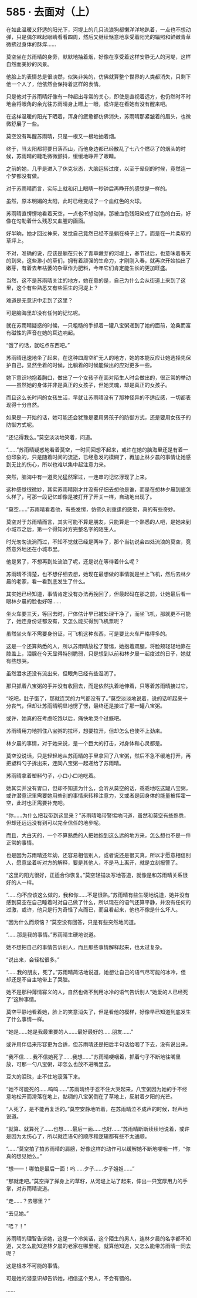 # 585 · 去面对（上）

在如此温暖又舒适的阳光下，河堤上的几只流浪狗都懒洋洋地趴着，一点也不想动弹，只是偶尔眯起眼睛看看四周，然后又继续惬意地享受着阳光的辐照和鲜嫩青草微拂过身体的酥痒……

莫空坐在苏雨晴的身旁，默默地抽着烟，好像在享受着这样安静无人的河堤，这样自然而美妙的风景。

他脸上的表情总是很淡然，似笑非笑的，仿佛就算整个世界的人类都消失，只剩下他一个人了，他依然会保持着这样的表情。

只是他对于苏雨晴好像有一种超出寻常的关心，即使是直视着远方，也仍然时不时地会将眼角的余光往苏雨晴身上瞟上一眼，或许是在看她有没有醒来吧。

在这样温暖的阳光下晒着，浑身的疲惫都仿佛消失，苏雨晴那紧皱着的眉头，也微微舒展了一些。

莫空没有叫醒苏雨晴，只是一根又一根地抽着烟。

终于，当太阳都将要日落西山，而他身边都已经散乱了七八个燃尽了的烟头的时候，苏雨晴的睫毛微微颤抖，缓缓地睁开了眼睛。

之前的她，几乎是进入了休克状态，大脑运转过度，以至于晕倒的时候，竟然连一个梦都没有做。

对于苏雨晴而言，实际上就和闭上眼睛一秒钟后再睁开的感觉是一样的。

虽然，原本明媚的太阳，此时已经变成了一个血红色的火球。

苏雨晴直愣愣地看着天空，一点也不想动弹，那被血色残阳染成了红色的白云，好像在勾勒着什么残忍又血腥的画面。

好半晌，她才回过神来，发觉自己竟然已经不是躺在椅子上了，而是在一片柔软的草坪上。

不对，准确的说，应该是躺在只长了青草嫩芽的河堤上，春节过后，也意味着春天的到来，这些渺小的草们，拥有着顽强的生命力，才刚刚入春，就再次开始抽出了嫩芽，有着去年枯萎的杂草作为肥料，今年它们肯定能生长的更加旺盛。

当然，这不是苏雨晴关注的地方，她在意的是，自己为什么会从街道上来到了这里，这个有些熟悉又有些陌生的河堤上？

难道是无意识中走到了这里？

可是脑海里却没有任何的记忆呢。

就在苏雨晴疑惑的时候，一只粗糙的手抓着一罐八宝粥递到了她的面前，沧桑而富有磁性的声音在她的耳边响起。

“饿了的话，就吃点东西吧。”

苏雨晴迅速地坐了起来，在这种四周空旷无人的地方，她的本能反应让她选择先保护自己，显然坐着的时候，比躺着的时候能做出的应对更多一些。

她下意识地抱着胸口，做出了一个女孩子在面对陌生人时会做出的，很正常的举动——虽然她的身体并非是真正的女孩子，但她灵魂，却是真正的女孩子。

而且这么长时间的女孩生活，早就让苏雨晴没有了那种怪异的不适应感，一切都表现得十分自然。

如果是一开始的话，她可能还会犹豫是要用男孩子的防御方式，还是要用女孩子的防御方式呢。

“还记得我么。”莫空淡淡地笑着，问道。

“……”苏雨晴疑惑地看着莫空，一时间回想不起来，或许在她的脑海里还是有着一份印象的，只是随着时间的流逝，已经愈发的模糊了，再加上林夕晨的事情让她感到无比的伤心，所以也难以集中起注意力来。

突然，脑海中有一道灵光猛然窜过，一连串的记忆浮现了上来。

这种感觉很微妙，其实苏雨晴刚才并没有仔细去想他是谁，而是在想林夕晨到底怎么样了，可那一段记忆却像是被打开了开关一样，自动地出现了。

“莫空……”苏雨晴看着他，有些发愣，仿佛久别重逢的感觉，真的有些奇妙。

莫空对于苏雨晴而言，其实可能不算是朋友，只能算是一个熟悉的人吧，是她来到小城市之后，第一个得知对方完整名字的陌生人。

时光匆匆流淌而过，不知不觉就已经是两年了，那个当初说会四处流浪的莫空，竟然意外地还在小城市里。

他是累了，不想再到处流浪了呢，还是说在等待着什么呢？

苏雨晴不清楚，也不想仔细去想，她现在最想做的事情就是坐上飞机，然后去林夕晨的老家，看一看到底发生了什么。

其实她已经知道，事情肯定没有办法再挽回了，但最起码在那之前，让她最后看一眼林夕晨的脸也好呀……

坐火车要三天，等回去时，尸体估计早已被处理干净了，而坐飞机，那就更不可能了，她连身份证都没有，又怎么能买得到飞机票呢？

虽然坐火车不需要身份证，可飞机这种东西，可是要比火车严格得多的。

这是一个还算熟悉的人，所以苏雨晴放松了警惕，她抱着双腿，将脸颊轻轻地靠在膝盖上，泪腺在今天显得特别脆弱，只是想到以前和林夕晨一起度过的日子，她就有些想哭。

虽然泪水还没有流出来，但眼角已经有些湿润了。

那只抓着八宝粥的手并没有收回去，而是依然执着地伸着，只等着苏雨晴接过它。

“吃吧，肚子饿了，那就连哭的力气都没有了。”莫空淡淡地说着，说的话听起来十分丧气，但却让苏雨晴明显地愣了愣，最终还是接过了那一罐八宝粥。

或许，她真的在考虑吃饱以后，痛快地哭个过瘾吧。

苏雨晴用力地抓住八宝粥的拉环，想要拉开，但却怎么也使不上劲来。

林夕晨的事情，对于她来说，是一个巨大的打击，对身体和心灵都是。

莫空没说话，只是轻轻地从苏雨晴的手里拿回了八宝粥，然后不急不缓地打开，再把塑料勺子拆出来，连同八宝粥一起递给了苏雨晴。

苏雨晴拿着塑料勺子，小口小口地吃着。

她其实并没有胃口，但却不知道为什么，会听从莫空的话，乖乖地吃这罐八宝粥，或许潜意识里需要她用些别的事情来转移注意力，又或者是因身体的能量被挥霍一空，此时也正需要补充吧。

“你……为什么把我带到这里来？”苏雨晴略带警惕地问道，虽然和莫空有些熟悉，但却还远远没有到可以完全信任的地步呢。

而且，大白天的，一个不算熟悉的人把她抱到这么远的地方来，怎么想也不是一件正常的事情。

也是因为苏雨晴还年幼，还容易相信别人，或者说还是很天真，所以才愿意相信别人，愿意坐着听对方的解释，要是其他人，不是马上离开，就是立刻报警了。

“这里的阳光很好，正适合你恢复。”莫空轻描淡写地答道，就像是和苏雨晴关系很好的人一样。

“……你不应该这么做的，我和你……不是很熟。”苏雨晴有些生硬地说道，她并没有感到莫空在自己睡着时对自己做了什么，所以现在的语气还算平静，并没有任何的过激，或许，他只是行为奇怪了点而已，而且看起来，他也不像是什么坏人。

“因为什么而烦恼？”莫空没有回答，只是有些突然地问道。

“……那是我的事情。”苏雨晴生硬地说道。

她不想把自己的事情告诉别人，而且那些事情解释起来，也太过复杂。

“说出来，会轻松很多。”

“……我的朋友，死了。”苏雨晴简洁地说道，她想让自己的语气尽可能的冰冷，但却还是不自主地带上了哭腔。

她不是那种薄情寡义的人，自然也做不到用冰冷的语气告诉别人“她爱的人已经死了”这种事情。

莫空平静地看着她，脸上的笑意消失了，但是看他的模样，好像早已知道到底发生了什么事情一样。

“她是……她是我最重要的人……最好最好的……朋友……”

或许用伴侣来形容更为合适，但苏雨晴还是把后半句话给咽了下去，没有说出来。

“我不信……我不信她死了……我想……”苏雨晴哽咽着，抓着勺子不断地往嘴里放，可那一勺八宝粥，却怎么也放不进嘴里去。

豆大的泪珠，止不住地滚落下来。

“她不可能死的……呜呜……”苏雨晴终于忍不住大哭起来，八宝粥因为她的手不经意地松开而滑落在地上，黏稠的八宝粥倒在了草地上，反射着夕阳的光芒。

“人死了，是不能再复活的。”莫空安静地听着，在苏雨晴泣不成声的时候，轻声地说道。

“就算、就算死了……也想……最后一面……也好……”苏雨晴断断续续地说着，或许是因为太伤心了，所以就连语句的顺序和逻辑都有些不太通顺。

“……”莫空拍了拍苏雨晴的肩膀，好像这样的动作可以缓解她不断地哽咽一样，“你真的想见她么。”

“想——！哪怕是最后一面！呜……夕子……夕子姐姐……”

“那就走吧。”莫空掸了掸身上的草籽，从河堤上站了起来，伸出一只宽厚用力的手掌，对苏雨晴说道。

“走……？去哪里？”

“去见她。”

“唔？！”

苏雨晴的理智告诉她，这是一个冷笑话，这个陌生的男人，连林夕晨的名字都不知道，又怎么能知道林夕晨的老家在哪里呢，就算他知道，又怎么能带苏雨晴一同去呢？

这是根本不可能的事情。

可是她的潜意识却告诉她，相信这个男人，不会有错的。

……
